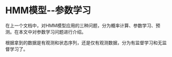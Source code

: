 # HMM模型--参数学习

在上一个文档中，对HMM模型应用的三种问题，分为概率计算、参数学习、预测。在本文中对参数学习问题进行介绍。

根据拿到的数据是有观测和状态序列，还是仅有观测数据，分为有监督学习和无监督学习了。
